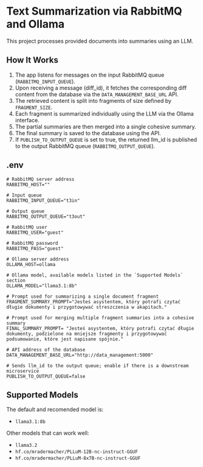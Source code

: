 # Text Summarization via RabbitMQ and Ollama
This project processes provided documents into summaries using an LLM.

## How It Works
1. The app listens for messages on the input RabbitMQ queue (`RABBITMQ_INPUT_QUEUE`).
2. Upon receiving a message (diff_id), it fetches the corresponding diff content from the database via the `DATA_MANAGEMENT_BASE_URL` API.
3. The retrieved content is split into fragments of size defined by `FRAGMENT_SIZE`.
4. Each fragment is summarized individually using the LLM via the Ollama interface.
5. The partial summaries are then merged into a single cohesive summary.
6. The final summary is saved to the database using the API.
7. If `PUBLISH_TO_OUTPUT_QUEUE` is set to true, the returned llm_id is published to the output RabbitMQ queue (`RABBITMQ_OUTPUT_QUEUE`).

## .env
```
# RabbitMQ server address
RABBITMQ_HOST=""

# Input queue
RABBITMQ_INPUT_QUEUE="t3in"

# Output queue 
RABBITMQ_OUTPUT_QUEUE="t3out"

# RabbitMQ user
RABBITMQ_USER="guest"

# RabbitMQ password
RABBITMQ_PASS="guest"

# Ollama server address
OLLAMA_HOST=ollama

# Ollama model, available models listed in the `Supported Models` section
OLLAMA_MODEL="llama3.1:8b"

# Prompt used for summarizing a single document fragment
FRAGMENT_SUMMARY_PROMPT="Jesteś asystentem, który potrafi czytać długie dokumenty i przygotowywać streszczenia w akapitach."

# Prompt used for merging multiple fragment summaries into a cohesive summary
FINAL_SUMMARY_PROMPT= "Jesteś asystentem, który potrafi czytać długie dokumenty, podzielone na mniejsze fragmenty i przygotowywać podsumowanie, które jest napisane spójnie."

# API address of the database
DATA_MANAGEMENT_BASE_URL="http://data_management:5000"

# Sends llm_id to the output queue; enable if there is a downstream microservice
PUBLISH_TO_OUTPUT_QUEUE=false
```

## Supported Models
The default and recomended model is:
- `llama3.1:8b`

Other models that can work well:
- `llama3.2`
- `hf.co/mradermacher/PLLuM-12B-nc-instruct-GGUF`
- `hf.co/mradermacher/PLLuM-8x7B-nc-instruct-GGUF`

